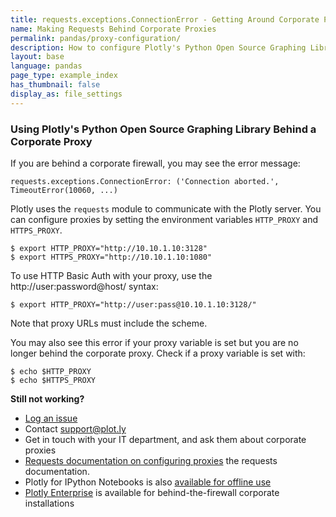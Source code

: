 ```yaml
---
title: requests.exceptions.ConnectionError - Getting Around Corporate Proxies
name: Making Requests Behind Corporate Proxies
permalink: pandas/proxy-configuration/
description: How to configure Plotly's Python Open Source Graphing Library to work with corporate proxies
layout: base
language: pandas
page_type: example_index
has_thumbnail: false
display_as: file_settings
---
```


### Using Plotly's Python Open Source Graphing Library Behind a Corporate Proxy

If you are behind a corporate firewall, you may see the error message:

<pre><code>requests.exceptions.ConnectionError: ('Connection aborted.', TimeoutError(10060, ...)</code></pre>

Plotly uses the `requests` module to communicate with the Plotly server. You can configure proxies by setting the environment variables `HTTP_PROXY` and `HTTPS_PROXY`.


<pre><code>$ export HTTP_PROXY="http://10.10.1.10:3128"
$ export HTTPS_PROXY="http://10.10.1.10:1080"
</code></pre>

To use HTTP Basic Auth with your proxy, use the http://user:password@host/ syntax:

<pre><code>$ export HTTP_PROXY="http://user:pass@10.10.1.10:3128/"</code></pre>

Note that proxy URLs must include the scheme.

You may also see this error if your proxy variable is set but you are no longer behind the
corporate proxy. Check if a proxy variable is set with:

<pre><code>$ echo $HTTP_PROXY
$ echo $HTTPS_PROXY
</code></pre>


**Still not working?**

- [Log an issue](https://github.com/plotly/python-api)
- Contact <support@plot.ly>
- Get in touch with your IT department, and ask them about corporate proxies
- [Requests documentation on configuring proxies](http://docs.python-requests.org/en/latest/user/advanced/#proxies)
the requests documentation.
- Plotly for IPython Notebooks is also [available for offline use](https://plot.ly/python/offline/)
- [Plotly Enterprise](https://plot.ly/product/enterprise) is available for behind-the-firewall corporate installations
